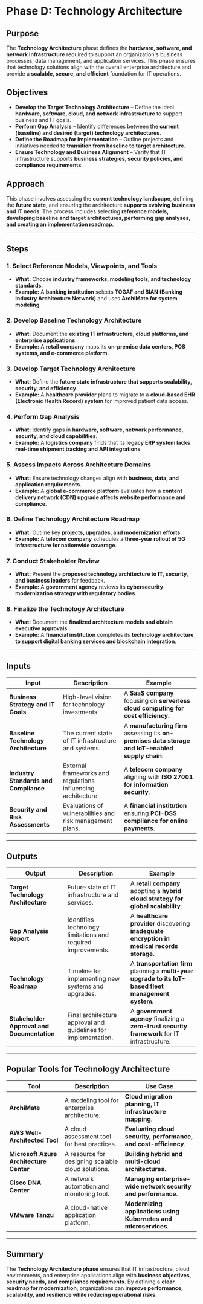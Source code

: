 # Phase D: Technology Architecture

## Purpose

The **Technology Architecture** phase defines the **hardware, software, and network infrastructure** required to support an organization's business processes, data management, and application services. This phase ensures that technology solutions align with the overall enterprise architecture and provide a **scalable, secure, and efficient** foundation for IT operations.

## Objectives

- **Develop the Target Technology Architecture** – Define the ideal **hardware, software, cloud, and network infrastructure** to support business and IT goals.
- **Perform Gap Analysis** – Identify differences between the **current (baseline) and desired (target) technology architectures**.
- **Define the Roadmap for Implementation** – Outline projects and initiatives needed to **transition from baseline to target architecture**.
- **Ensure Technology and Business Alignment** – Verify that IT infrastructure supports **business strategies, security policies, and compliance requirements**.

## Approach

This phase involves assessing the **current technology landscape**, defining the **future state**, and ensuring the architecture **supports evolving business and IT needs**. The process includes selecting **reference models, developing baseline and target architectures, performing gap analyses, and creating an implementation roadmap**.

---

## Steps

### 1. Select Reference Models, Viewpoints, and Tools
- **What:** Choose **industry frameworks, modeling tools, and technology standards**.
- **Example:** A **banking institution** selects **TOGAF and BIAN (Banking Industry Architecture Network)** and uses **ArchiMate for system modeling**.

### 2. Develop Baseline Technology Architecture
- **What:** Document the **existing IT infrastructure, cloud platforms, and enterprise applications**.
- **Example:** A **retail company** maps its **on-premise data centers, POS systems, and e-commerce platform**.

### 3. Develop Target Technology Architecture
- **What:** Define the **future state infrastructure that supports scalability, security, and efficiency**.
- **Example:** A **healthcare provider** plans to migrate to a **cloud-based EHR (Electronic Health Record) system** for improved patient data access.

### 4. Perform Gap Analysis
- **What:** Identify gaps in **hardware, software, network performance, security, and cloud capabilities**.
- **Example:** A **logistics company** finds that its **legacy ERP system lacks real-time shipment tracking and API integrations**.

### 5. Assess Impacts Across Architecture Domains
- **What:** Ensure technology changes align with **business, data, and application requirements**.
- **Example:** A **global e-commerce platform** evaluates how a **content delivery network (CDN) upgrade affects website performance and compliance**.

### 6. Define Technology Architecture Roadmap
- **What:** Outline key **projects, upgrades, and modernization efforts**.
- **Example:** A **telecom company** schedules a **three-year rollout of 5G infrastructure for nationwide coverage**.

### 7. Conduct Stakeholder Review
- **What:** Present the **proposed technology architecture to IT, security, and business leaders** for feedback.
- **Example:** A **government agency** reviews its **cybersecurity modernization strategy with regulatory bodies**.

### 8. Finalize the Technology Architecture
- **What:** Document the **finalized architecture models and obtain executive approvals**.
- **Example:** A **financial institution** completes its **technology architecture to support digital banking services and blockchain integration**.

---

## Inputs

| Input | Description | Example |
|---|---|---|
| **Business Strategy and IT Goals** | High-level vision for technology investments. | A **SaaS company** focusing on **serverless cloud computing for cost efficiency**. |
| **Baseline Technology Architecture** | The current state of IT infrastructure and systems. | A **manufacturing firm** assessing its **on-premises data storage and IoT-enabled supply chain**. |
| **Industry Standards and Compliance** | External frameworks and regulations influencing architecture. | A **telecom company** aligning with **ISO 27001 for information security**. |
| **Security and Risk Assessments** | Evaluations of vulnerabilities and risk management plans. | A **financial institution** ensuring **PCI-DSS compliance for online payments**. |

---

## Outputs

| Output | Description | Example |
|---|---|---|
| **Target Technology Architecture** | Future state of IT infrastructure and services. | A **retail company** adopting a **hybrid cloud strategy for global scalability**. |
| **Gap Analysis Report** | Identifies technology limitations and required improvements. | A **healthcare provider** discovering **inadequate encryption in medical records storage**. |
| **Technology Roadmap** | Timeline for implementing new systems and upgrades. | A **transportation firm** planning a **multi-year upgrade to its IoT-based fleet management system**. |
| **Stakeholder Approval and Documentation** | Final architecture approval and guidelines for implementation. | A **government agency** finalizing a **zero-trust security framework** for IT infrastructure. |

---

## Popular Tools for Technology Architecture

| Tool | Description | Use Case |
|---|---|---|
| **ArchiMate** | A modeling tool for enterprise architecture. | **Cloud migration planning, IT infrastructure mapping**. |
| **AWS Well-Architected Tool** | A cloud assessment tool for best practices. | **Evaluating cloud security, performance, and cost-efficiency**. |
| **Microsoft Azure Architecture Center** | A resource for designing scalable cloud solutions. | **Building hybrid and multi-cloud architectures**. |
| **Cisco DNA Center** | A network automation and monitoring tool. | **Managing enterprise-wide network security and performance**. |
| **VMware Tanzu** | A cloud-native application platform. | **Modernizing applications using Kubernetes and microservices**. |

---

## Summary

The **Technology Architecture phase** ensures that IT infrastructure, cloud environments, and enterprise applications align with **business objectives, security needs, and compliance requirements**. By defining a **clear roadmap for modernization**, organizations can **improve performance, scalability, and resilience while reducing operational risks**.
